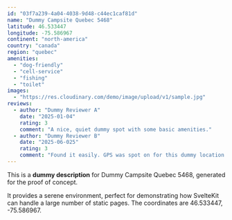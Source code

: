 ```yaml
---
id: "03f7a239-4a04-4038-9d48-c44ec1caf81d"
name: "Dummy Campsite Quebec 5468"
latitude: 46.533447
longitude: -75.586967
continent: "north-america"
country: "canada"
region: "quebec"
amenities:
  - "dog-friendly"
  - "cell-service"
  - "fishing"
  - "toilet"
images:
  - "https://res.cloudinary.com/demo/image/upload/v1/sample.jpg"
reviews:
  - author: "Dummy Reviewer A"
    date: "2025-01-04"
    rating: 3
    comment: "A nice, quiet dummy spot with some basic amenities."
  - author: "Dummy Reviewer B"
    date: "2025-06-025"
    rating: 3
    comment: "Found it easily. GPS was spot on for this dummy location."
---
```


This is a **dummy description** for Dummy Campsite Quebec 5468, generated for the proof of concept.

It provides a serene environment, perfect for demonstrating how SvelteKit can handle a large number of static pages. The coordinates are 46.533447, -75.586967.
